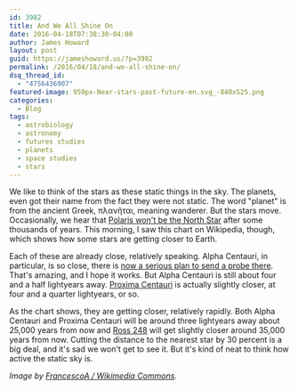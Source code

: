 ```yaml
---
id: 3982
title: And We All Shine On
date: 2016-04-18T07:38:30-04:00
author: James Howard
layout: post
guid: https://jameshoward.us/?p=3982
permalink: /2016/04/18/and-we-all-shine-on/
dsq_thread_id:
  - "4756436907"
featured-image: 959px-Near-stars-past-future-en.svg_-840x525.png
categories:
  - Blog
tags:
  - astrobiology
  - astronomy
  - futures studies
  - planets
  - space studies
  - stars
---
```

We like to think of the stars as these static things in the sky.  The planets, even got their name from the fact they were not static.  The word "planet" is from the ancient Greek, πλανῆται, meaning wanderer.  But the stars move.  Occasionally, we hear that [Polaris won't be the North Star](http://earthsky.org/space/north-star-movement) after some thousands of years.  This morning, I saw this chart on Wikipedia, though, which shows how some stars are getting closer to Earth.  

Each of these are already close, relatively speaking.  Alpha Centauri, in particular, is so close, there is [now a serious plan to send a probe there](http://www.csmonitor.com/Science/2016/0416/Why-Stephen-Hawking-s-robot-mission-to-Alpha-Centauri-may-face-obstacles).  That's amazing, and I hope it works.  But Alpha Centauri is still about four and a half lightyears away.  [Proxima Centauri](https://en.wikipedia.org/wiki/Proxima_Centauri) is actually slightly closer, at four and a quarter lightyears, or so.  

As the chart shows, they are getting closer, relatively rapidly.  Both Alpha Centauri and Proxima Centauri will be around three lightyears away about 25,000 years from now and [Ross 248](https://en.wikipedia.org/wiki/Ross_248) will get slightly closer around 35,000 years from now.  Cutting the distance to the nearest star by 30 percent is a big deal, and it's sad we won't get to see it.  But it's kind of neat to think how active the static sky is.

_Image by [FrancescoA / Wikimedia Commons](https://commons.wikimedia.org/wiki/File:Near-stars-past-future-en.svg)._
